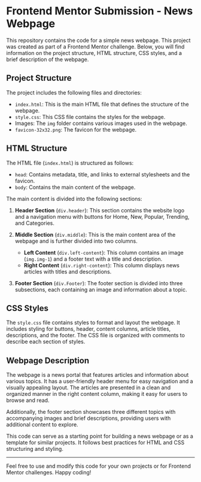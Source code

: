 # Frontend Mentor Submission - News Webpage

This repository contains the code for a simple news webpage. This project was created as part of a Frontend Mentor challenge. Below, you will find information on the project structure, HTML structure, CSS styles, and a brief description of the webpage.

## Project Structure

The project includes the following files and directories:

- `index.html`: This is the main HTML file that defines the structure of the webpage.
- `style.css`: This CSS file contains the styles for the webpage.
- Images: The `img` folder contains various images used in the webpage.
- `favicon-32x32.png`: The favicon for the webpage.

## HTML Structure

The HTML file (`index.html`) is structured as follows:

- `head`: Contains metadata, title, and links to external stylesheets and the favicon.
- `body`: Contains the main content of the webpage.

The main content is divided into the following sections:

1. **Header Section** (`div.header`): This section contains the website logo and a navigation menu with buttons for Home, New, Popular, Trending, and Categories.

2. **Middle Section** (`div.middle`): This is the main content area of the webpage and is further divided into two columns.
   - **Left Content** (`div.left-content`): This column contains an image (`img.img-1`) and a footer text with a title and description.
   - **Right Content** (`div.right-content`): This column displays news articles with titles and descriptions.

3. **Footer Section** (`div.Footer`): The footer section is divided into three subsections, each containing an image and information about a topic.

## CSS Styles

The `style.css` file contains styles to format and layout the webpage. It includes styling for buttons, header, content columns, article titles, descriptions, and the footer. The CSS file is organized with comments to describe each section of styles.

## Webpage Description

The webpage is a news portal that features articles and information about various topics. It has a user-friendly header menu for easy navigation and a visually appealing layout. The articles are presented in a clean and organized manner in the right content column, making it easy for users to browse and read.

Additionally, the footer section showcases three different topics with accompanying images and brief descriptions, providing users with additional content to explore.

This code can serve as a starting point for building a news webpage or as a template for similar projects. It follows best practices for HTML and CSS structuring and styling.

---

Feel free to use and modify this code for your own projects or for Frontend Mentor challenges. Happy coding!

